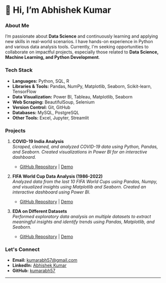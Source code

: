# 👋 Hi, I’m Abhishek Kumar

### About Me
I’m passionate about **Data Science** and continuously learning and applying new skills in real-world scenarios. I have hands-on experience in Python and various data analysis tools. Currently, I'm seeking opportunities to collaborate on impactful projects, especially those related to **Data Science, Machine Learning, and Python Development**.

### Tech Stack
- **Languages:** Python, SQL, R
- **Libraries & Tools:** Pandas, NumPy, Matplotlib, Seaborn, Scikit-learn, TensorFlow
- **Data Visualization:** Power BI, Tableau, Matplotlib, Seaborn
- **Web Scraping:** BeautifulSoup, Selenium
- **Version Control:** Git, GitHub
- **Databases:** MySQL, PostgreSQL
- **Other Tools:** Excel, Jupyter, Streamlit

### Projects
1. **COVID-19 India Analysis**  
   *Scraped, cleaned, and analyzed COVID-19 data using Python, Pandas, and Seaborn. Created visualizations in Power BI for an interactive dashboard.*
   - [GitHub Repository](#) | [Demo](#)

2. **FIFA World Cup Data Analysis (1986-2022)**  
   *Analyzed data from the last 10 FIFA World Cups using Pandas, Numpy, and visualized insights using Matplotlib and Seaborn. Created an interactive dashboard using Power BI.*  
   - [GitHub Repository](#) | [Demo](#)

3. **EDA on Different Datasets**  
   *Performed exploratory data analysis on multiple datasets to extract meaningful insights and identify trends using Pandas, Matplotlib, and Seaborn.*
   - [GitHub Repository](#) | [Demo](#)

### Let's Connect
- **Email:** kumarabh57@gmail.com
- **LinkedIn:** [Abhishek Kumar](https://www.linkedin.com/in/abhishek-kumar-23ba581b7/)
- **GitHub:** [kumarabh57](https://github.com/kumarabh57)

---
